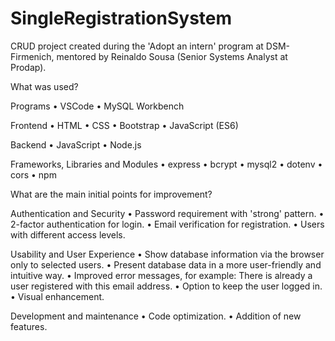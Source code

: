 # SingleRegistrationSystem

CRUD project created during the 'Adopt an intern' program at DSM-Firmenich, mentored by Reinaldo Sousa (Senior Systems Analyst at Prodap).

What was used?

Programs
• VSCode
• MySQL Workbench

Frontend
• HTML
• CSS
• Bootstrap
• JavaScript (ES6)

Backend
• JavaScript
• Node.js

Frameworks, Libraries and Modules
• express
• bcrypt
• mysql2
• dotenv
• cors
• npm

What are the main initial points for improvement?

Authentication and Security
• Password requirement with 'strong' pattern.
• 2-factor authentication for login.
• Email verification for registration.
• Users with different access levels.

Usability and User Experience
• Show database information via the browser only to selected users.
• Present database data in a more user-friendly and intuitive way.
• Improved error messages, for example: There is already a user registered with this email address.
• Option to keep the user logged in.
• Visual enhancement.

Development and maintenance
• Code optimization.
• Addition of new features.
